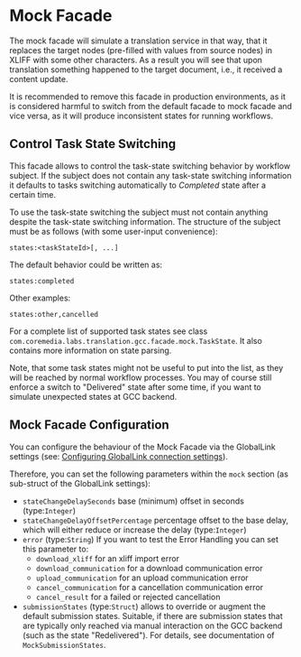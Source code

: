 # Mock Facade

The mock facade will simulate a translation service in that way, that it replaces
the target nodes (pre-filled with values from source nodes) in XLIFF with some
other characters. As a result you will see that upon translation something
happened to the target document, i.e., it received a content update.

It is recommended to remove this facade in production environments, as it is
considered harmful to switch from the default facade to mock facade and vice
versa, as it will produce inconsistent states for running workflows.

## Control Task State Switching

This facade allows to control the task-state switching behavior by workflow
subject. If the subject does not contain any task-state switching information
it defaults to tasks switching automatically to _Completed_ state after a
certain time.

To use the task-state switching the subject must not contain anything despite
the task-state switching information. The structure of the subject must be
as follows (with some user-input convenience):

```text
states:<taskStateId>[, ...]
```

The default behavior could be written as:

```text
states:completed
```

Other examples:

```text
states:other,cancelled
```

For a complete list of supported task states see class `com.coremedia.labs.translation.gcc.facade.mock.TaskState`.
It also contains more information on state parsing.

Note, that some task states might not be useful to put into the list, as they
will be reached by normal workflow processes. You may of course still enforce
a switch to "Delivered" state after some time, if you want to simulate unexpected
states at GCC backend.

## Mock Facade Configuration

You can configure the behaviour of the Mock Facade via the GlobalLink settings
(see: [Configuring GlobalLink connection settings](../../../../README.md)).

Therefore, you can set the following parameters within the `mock` section
(as sub-struct of the GlobalLink settings):

* `stateChangeDelaySeconds` base (minimum) offset in seconds  (type:`Integer`)
* `stateChangeDelayOffsetPercentage` percentage offset to the base delay, which
  will either reduce or increase the delay (type:`Integer`)
* `error` (type:`String`) If you want to test the Error Handling you can set this parameter to: 
  * `download_xliff` for an xliff import error
  * `download_communication` for a download communication error
  * `upload_communication` for an upload communication error
  * `cancel_communication` for a cancellation communication error
  * `cancel_result` for a failed or rejected cancellation
* `submissionStates` (type:`Struct`) allows to override or augment the default
  submission states. Suitable, if there are submission states that are typically
  only reached via manual interaction on the GCC backend (such as the state
  "Redelivered"). For details, see documentation of `MockSubmissionStates`.

